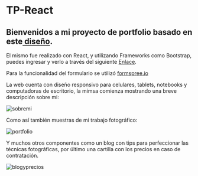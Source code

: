 # TP-React
<h2>Bienvenidos a mi proyecto de portfolio basado en este<a href="https://www.behance.net/gallery/99902869/Website-for-the-photographer-UIUX-design?tracking_source=search_projects%7Cportfolio" target="_BLANK"> diseño</a>.</h2>

<p>El mismo fue realizado con React, y utilizando Frameworks como Bootstrap, puedes ingresar y verlo a través del siguiente <a href="https://rarroyo941.github.io/TP-React/" target="_BLANK">Enlace</a>.</p>

<p>Para la funcionalidad del formulario se utilizó <a href="https://formspree.io">formspree.io</a></p>

<p>La web cuenta con diseño responsivo para celulares, tablets, notebooks y computadoras de escritorio, la mimsa comienza mostrando una breve descripción sobre mi:</p>

![sobremi](https://user-images.githubusercontent.com/117692104/219700713-a8fa5531-e323-4724-95d9-095dfd55e0f0.jpg)

<p>Como así también muestras de mi trabajo fotográfico:</p>

![portfolio](https://user-images.githubusercontent.com/117692104/219700752-7ecb6b96-d66e-44a2-8d7c-15ca562241b4.png)

<p>Y muchos otros componentes como un blog con tips para perfeccionar las técnicas fotográficas, por último una cartilla con los precios en caso de contratación.</p>

![blogyprecios](https://user-images.githubusercontent.com/117692104/219700742-fb46e3db-803f-4351-af26-7424ce9970c5.png)
